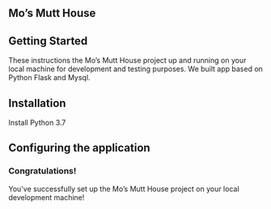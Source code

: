 ## Mo’s Mutt House

## Getting Started
These instructions the Mo’s Mutt House project up and running on your local machine for development and testing purposes. 
We built app based on Python Flask and Mysql.

## Installation
Install Python 3.7


## Configuring the application


### Congratulations!
You've successfully set up the Mo’s Mutt House project on your local development machine!



